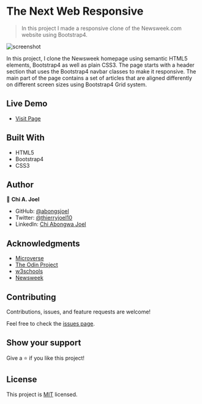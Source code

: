 # The Next Web Responsive

> In this project I made a responsive clone of the Newsweek.com website using Bootstrap4.

![screenshot](../features/screenshot.png)

In this project, I clone the Newsweek homepage using semantic HTML5 elements, Bootstrap4 as well as plain CSS3. The page starts with a header section that uses the Bootstrap4 navbar classes to make it responsive. The main part of the page contains a set of articles that are aligned differently on different screen sizes using Bootstrap4 Grid system.

## Live Demo 

- [Visit Page](https://abongsjoel.github.io/Newsweek-clone/.)

## Built With

- HTML5
- Bootstrap4
- CSS3


## Author

👤 **Chi A. Joel**

- GitHub: [@abongsjoel](https://github.com/abongsjoel)
- Twitter: [@thierryjoel10](https://twitter.com/ThierryJoel10)
- LinkedIn: [Chi Abongwa Joel](https://www.linkedin.com/in/chi-abongwa-joel-b4285a97/)


## Acknowledgments

- [Microverse](https://www.microverse.org/)
- [The Odin Project](https://www.theodinproject.com)
- [w3schools](https://www.w3schools.com)
- [Newsweek](https://www.newsweek.com/)

## Contributing

Contributions, issues, and feature requests are welcome!

Feel free to check the [issues page](https://github.com/StarSheriff2/bubble-sort/issues).

## Show your support

Give a ⭐️ if you like this project!

## License

  <p>This project is <a href="../features/LICENSE">MIT</a> licensed.</p>

